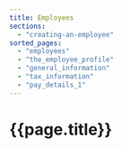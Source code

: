```yaml
---
title: Employees
sections:
  - "creating-an-employee"
sorted_pages:
  - "employees"
  - "the_employee_profile"
  - "general_information"
  - "tax_information"
  - "pay_details_1"
---
```

# {{page.title}}
